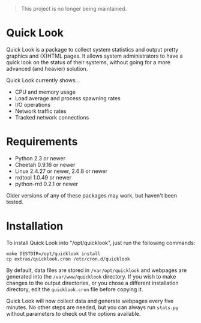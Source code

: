 > This project is no longer being maintained.

Quick Look
==========

Quick Look is a package to collect system statistics and output pretty graphics
and (X)HTML pages. It allows system administrators to have a quick look on the
status of their systems, without going for a more advanced (and heavier)
solution.

Quick Look currently shows...

  * CPU and memory usage
  * Load average and process spawning rates
  * I/O operations
  * Network traffic rates
  * Tracked network connections


Requirements
============

  * Python 2.3 or newer
  * Cheetah 0.9.16 or newer
  * Linux 2.4.27 or newer, 2.6.8 or newer
  * rrdtool 1.0.49 or newer
  * python-rrd 0.2.1 or newer

Older versions of any of these packages may work, but haven't been tested.


Installation
============

To install Quick Look into "/opt/quicklook", just run the following commands:

    make DESTDIR=/opt/quicklook install
    cp extras/quicklook.cron /etc/cron.d/quicklook

By default, data files are stored in `/var/opt/quicklook` and webpages are
generated into the `/var/www/quicklook` directory. If you wish to make changes
to the output directories, or you chose a different installation directory, edit
the `quicklook.cron` file before copying it.

Quick Look will now collect data and generate webpages every five minutes. No
other steps are needed, but you can always run `stats.py` without parameters to
check out the options available.
